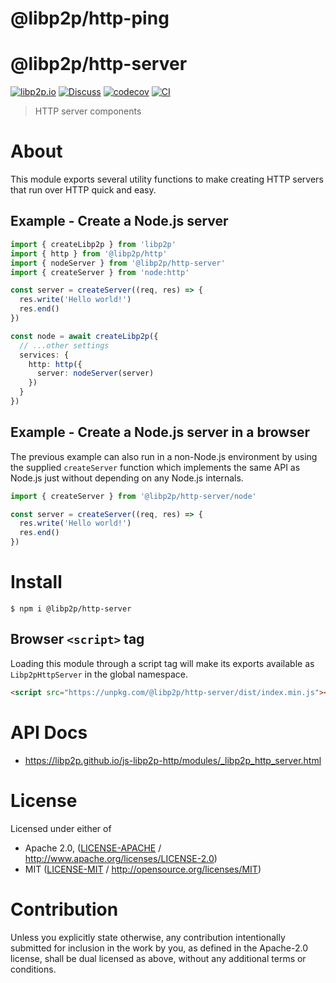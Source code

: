 # @libp2p/http-ping

# @libp2p/http-server

[![libp2p.io](https://img.shields.io/badge/project-libp2p-yellow.svg?style=flat-square)](http://libp2p.io/)
[![Discuss](https://img.shields.io/discourse/https/discuss.libp2p.io/posts.svg?style=flat-square)](https://discuss.libp2p.io)
[![codecov](https://img.shields.io/codecov/c/github/libp2p/js-libp2p-http.svg?style=flat-square)](https://codecov.io/gh/libp2p/js-libp2p-http)
[![CI](https://img.shields.io/github/actions/workflow/status/libp2p/js-libp2p-http/js-test-and-release.yml?branch=main\&style=flat-square)](https://github.com/libp2p/js-libp2p-http/actions/workflows/js-test-and-release.yml?query=branch%3Amain)

> HTTP server components

# About

<!--

!IMPORTANT!

Everything in this README between "# About" and "# Install" is automatically
generated and will be overwritten the next time the doc generator is run.

To make changes to this section, please update the @packageDocumentation section
of src/index.js or src/index.ts

To experiment with formatting, please run "npm run docs" from the root of this
repo and examine the changes made.

-->

This module exports several utility functions to make creating HTTP servers
that run over HTTP quick and easy.

## Example - Create a Node.js server

```ts
import { createLibp2p } from 'libp2p'
import { http } from '@libp2p/http'
import { nodeServer } from '@libp2p/http-server'
import { createServer } from 'node:http'

const server = createServer((req, res) => {
  res.write('Hello world!')
  res.end()
})

const node = await createLibp2p({
  // ...other settings
  services: {
    http: http({
      server: nodeServer(server)
    })
  }
})
```

## Example - Create a Node.js server in a browser

The previous example can also run in a non-Node.js environment by using the
supplied `createServer` function which implements the same API as Node.js
just without depending on any Node.js internals.

```ts
import { createServer } from '@libp2p/http-server/node'

const server = createServer((req, res) => {
  res.write('Hello world!')
  res.end()
})
```

# Install

```console
$ npm i @libp2p/http-server
```

## Browser `<script>` tag

Loading this module through a script tag will make its exports available as `Libp2pHttpServer` in the global namespace.

```html
<script src="https://unpkg.com/@libp2p/http-server/dist/index.min.js"></script>
```

# API Docs

- <https://libp2p.github.io/js-libp2p-http/modules/_libp2p_http_server.html>

# License

Licensed under either of

- Apache 2.0, ([LICENSE-APACHE](https://github.com/libp2p/js-libp2p-http/blob/main/packages/http-server/LICENSE-APACHE) / <http://www.apache.org/licenses/LICENSE-2.0>)
- MIT ([LICENSE-MIT](https://github.com/libp2p/js-libp2p-http/blob/main/packages/http-server/LICENSE-MIT) / <http://opensource.org/licenses/MIT>)

# Contribution

Unless you explicitly state otherwise, any contribution intentionally submitted for inclusion in the work by you, as defined in the Apache-2.0 license, shall be dual licensed as above, without any additional terms or conditions.
